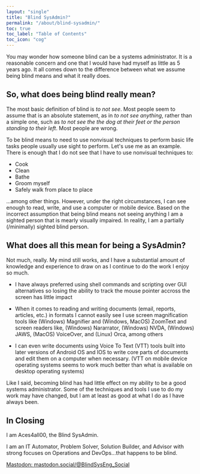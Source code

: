 ```yaml
---
layout: "single"
title: "Blind SysAdmin?"
permalink: "/about/blind-sysadmin/"
toc: true
toc_label: "Table of Contents"
toc_icon: "cog"
---
```


You may wonder how someone blind can be a systems administrator. It is a reasonable concern and one that I would have had myself as little as 5 years ago. It all comes down to the difference between what we assume being blind means and what it really does.

## So, what does being blind really mean?

The most basic definition of blind is *to not see*. Most people seem to assume that is an absolute statement, as in *to not see anything*, rather than a simple one, such as *to not see the the dog at their feet or the person standing to their left*. Most people are wrong.

To be blind means to need to use nonvisual techniques to perform basic life tasks people usually use sight to perform. Let's use me as an example. There is enough that I do not see that I have to use nonvisual techniques to:

- Cook
- Clean
- Bathe
- Groom myself
- Safely walk from place to place

...among other things. However, under the right circumstances, I can see enough to read, write, and use a computer or mobile device. Based on the incorrect assumption that being blind means not seeing anything I am a sighted person that is mearly visually impaired. In reality, I am a partially (/minimally) sighted blind person.

## What does all this mean for being a SysAdmin?

Not much, really. My mind still works, and I have a substantial amount of knowledge and experience to draw on as I continue to do the work I enjoy so much.

- I have always preferred using shell commands and scripting over GUI alternatives so losing the ability to track the mouse pointer accross the screen has little impact

- When it comes to reading and writing documents (email, reports, articles, etc.) in formats I cannot easily see I use screen magnification tools like (Windows) Magnifier and (Windows, MacOS) ZoomText and screen readers like, (Windows) Nararrator, (Windows) NVDA, (Windows) JAWS, (MacOS) VoiceOver, and (Linux) Orca, among others

- I can even write documents using Voice To Text (VTT) tools built into later versions of Android OS and IOS to write core parts of documents and edit them on a computer when necessary. (VTT on mobile device operating systems seems to work much better than what is available on desktop operating systems)

Like I said, becoming blind has had little effect on my ability to be a good systems administrator. Some of the techniques and tools I use to do my work may have changed, but I am at least as good at what I do as I have always been.

## In Closing

I am Aces4all00, the Blind SysAdmin.

I am an IT Automator, Problem Solver, Solution Builder, and Advisor with strong focuses on Operations and DevOps...that happens to be blind.

<a rel="me" href="https://mastodon.social/@BlindSysEng_Social">Mastodon: mastodon.social/@BlindSysEng_Social</a>
